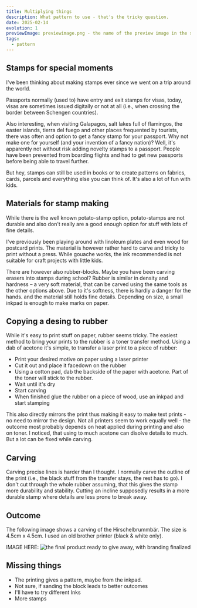 ```yaml
---
title: Multiplying things
description: What pattern to use - that's the tricky question.
date: 2025-02-14
evolution: 1
previewImage: previewimage.png - the name of the preview image in the same folder - else fallback
tags:
  - pattern
---
```


## Stamps for special moments
I've been thinking about making stamps ever since we went on a trip around the world. 

Passports normally (used to) have entry and exit stamps for visas, today, visas are sometimes issued digitally or not at all (i.e., when crossing the border between Schengen countries).

Also interesting, when visiting Galapagos, salt lakes full of flamingos, the easter islands, tierra del fuego and other places frequented by tourists, there was often and option to get a fancy stamp for your passport. 
Why not make one for yourself (and your invention of a fancy nation)? Well, it's apparently not without risk adding novelty stamps to a passport. People have been prevented from boarding flights and had to get new passports before being able to travel further.

But hey, stamps can still be used in books or to create patterns on fabrics, cards, parcels and everything else you can think of. It's also a lot of fun with kids. 

## Materials for stamp making
While there is the well known potato-stamp option, potato-stamps are not durable and also don't really are a good enough option for stuff with lots of fine details. 

I've previously been playing around with linoleum plates and even wood for postcard prints. The material is however rather hard to carve and tricky to print without a press. While gouache works, the ink recommended is not suitable for craft projects with little kids. 

There are however also rubber-blocks. Maybe you have been carving erasers into stamps during school? Rubber is similar in density and hardness – a very soft material, that can be carved using the same tools as the other options above.
Due to it's softness, there is hardly a danger for the hands. and the material still holds fine details. Depending on size, a small inkpad is enough to make marks on paper. 

## Copying a desing to rubber
While it's easy to print stuff on paper, rubber seems tricky. The easiest method to bring your prints to the rubber is a toner transfer method. Using a dab of acetone it's simple, to transfer a laser print to a piece of rubber: 
- Print your desired motive on paper using a laser printer
- Cut it out and place it facedown on the rubber
- Using a cotton pad, dab the backside of the paper with acetone. Part of the toner will stick to the rubber. 
- Wait until it's dry
- Start carving
- When finished glue the rubber on a piece of wood, use an inkpad and start stamping

This also directly mirrors the print thus making it easy to make text prints - no need to mirror the design. 
Not all printers seem to work equally well - the outcome most probably depends on heat applied during printing and also on toner. 
I noticed, that using to much acetone can disolve details to much. But a lot can be fixed while carving. 

## Carving
Carving precise lines is harder than I thought. I normally carve the outline of the print (i.e., the black stuff from the transfer stays, the rest has to go).
I don't cut through the whole rubber assuming, that this gives the stamp more durability and stability. 
Cutting an incline supposedly results in a more durable stamp where details are less prone to break away. 

## Outcome

The following image shows a carving of the Hirschelbrummbär. The size is 4.5cm x 4.5cm.
I used an old brother printer (black & white only).

IMAGE HERE: ![the final product ready to give away, with branding finalized](/images/posts/Senf1000.jpg "Mouse-Over-Text")

## Missing things
- The printing gives a pattern, maybe from the inkpad.
- Not sure, if sanding the block leads to better outcomes
- I'll have to try different Inks
- More stamps
